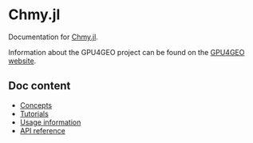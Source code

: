 # Chmy.jl

Documentation for [Chmy.jl](https://github.com/PTsolvers/Chmy.jl).

Information about the GPU4GEO project can be found on the [GPU4GEO website](https://ptsolvers.github.io/GPU4GEO/).

## Doc content

- [Concepts](concepts/overview.md)
- [Tutorials](tutorials/overview.md)
- [Usage information](usage/runtests.md)
- [API reference](lib/modules.md)